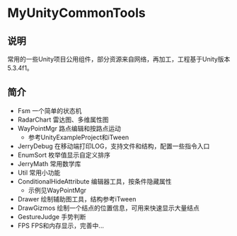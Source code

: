 # MyUnityCommonTools

## 说明

常用的一些Unity项目公用组件，部分资源来自网络，再加工，工程基于Unity版本5.3.4f1。

## 简介

- Fsm 一个简单的状态机
- RadarChart 雷达图、多维属性图
- WayPointMgr 路点编辑和按路点运动 
	- 参考UnityExampleProject和iTween
- JerryDebug 在移动端打印LOG，支持文件和结构，配置一些指令入口
- EnumSort 枚举值显示自定义排序
- JerryMath 常用数学库
- Util 常用小功能
- ConditionalHideAttribute 编辑器工具，按条件隐藏属性
	- 示例见WayPointMgr
- Drawer 绘制辅助图工具，结构参考iTween
- DrawGizmos 绘制一个结点的位置信息，可用来快速显示大量结点
- GestureJudge 手势判断
- FPS FPS和内存显示，完善中...
